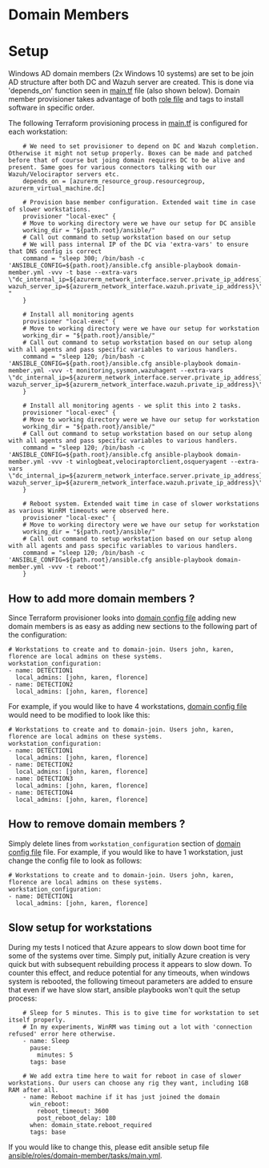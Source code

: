 # Domain Members

# Setup

Windows AD domain members (2x Windows 10 systems) are set to be join AD structure after both DC and Wazuh server are created. This is done via 'depends_on' function seen in [main.tf](../main.tf) file (also shown below). Domain member provisioner takes advantage of both [role file](../ansible/roles/domain-member/tasks/main.yml) and tags to install software in specific order.

The following Terraform provisioning process in [main.tf](../main.tf) is configured for each workstation:

```
    # We need to set provisioner to depend on DC and Wazuh completion. Otherwise it might not setup properly. Boxes can be made and patched before that of course but joing domain requires DC to be alive and present. Same goes for various connectors talking with our Wazuh/Velociraptor servers etc.
    depends_on = [azurerm_resource_group.resourcegroup, azurerm_virtual_machine.dc]  
   
    # Provision base member configuration. Extended wait time in case of slower workstations.
    provisioner "local-exec" {
    # Move to working directory were we have our setup for DC ansible
    working_dir = "${path.root}/ansible/"
    # Call out command to setup workstation based on our setup
    # We will pass internal IP of the DC via 'extra-vars' to ensure that DNS config is correct
    command = "sleep 300; /bin/bash -c 'ANSIBLE_CONFIG=${path.root}/ansible.cfg ansible-playbook domain-member.yml -vvv -t base --extra-vars \"dc_internal_ip=${azurerm_network_interface.server.private_ip_address} wazuh_server_ip=${azurerm_network_interface.wazuh.private_ip_address}\"' "
    }
   
    # Install all monitoring agents
    provisioner "local-exec" {
    # Move to working directory were we have our setup for workstation
    working_dir = "${path.root}/ansible/"
    # Call out command to setup workstation based on our setup along with all agents and pass specific variables to various handlers.
    command = "sleep 120; /bin/bash -c 'ANSIBLE_CONFIG=${path.root}/ansible.cfg ansible-playbook domain-member.yml -vvv -t monitoring,sysmon,wazuhagent --extra-vars \"dc_internal_ip=${azurerm_network_interface.server.private_ip_address} wazuh_server_ip=${azurerm_network_interface.wazuh.private_ip_address}\"'"
    }
    
    # Install all monitoring agents - we split this into 2 tasks.
    provisioner "local-exec" {
    # Move to working directory were we have our setup for workstation
    working_dir = "${path.root}/ansible/"
    # Call out command to setup workstation based on our setup along with all agents and pass specific variables to various handlers.
    command = "sleep 120; /bin/bash -c 'ANSIBLE_CONFIG=${path.root}/ansible.cfg ansible-playbook domain-member.yml -vvv -t winlogbeat,velociraptorclient,osqueryagent --extra-vars \"dc_internal_ip=${azurerm_network_interface.server.private_ip_address} wazuh_server_ip=${azurerm_network_interface.wazuh.private_ip_address}\"'"
    }
    
    # Reboot system. Extended wait time in case of slower workstations as various WinRM timeouts were observed here.
    provisioner "local-exec" {
    # Move to working directory were we have our setup for workstation
    working_dir = "${path.root}/ansible/"
    # Call out command to setup workstation based on our setup along with all agents and pass specific variables to various handlers.
    command = "sleep 120; /bin/bash -c 'ANSIBLE_CONFIG=${path.root}/ansible.cfg ansible-playbook domain-member.yml -vvv -t reboot'"
    }
```

## How to add more domain members ?

Since Terraform provisioner looks into [domain config file](../ansible/domain_setup.yml) adding new domain members is as easy as adding new sections to the following part of the configuration:

```
# Workstations to create and to domain-join. Users john, karen, florence are local admins on these systems.
workstation_configuration:
- name: DETECTION1
  local_admins: [john, karen, florence]
- name: DETECTION2
  local_admins: [john, karen, florence]
```

For example, if you would like to have 4 workstations, [domain config file](../ansible/domain_setup.yml) would need to be modified to look like this:

```
# Workstations to create and to domain-join. Users john, karen, florence are local admins on these systems.
workstation_configuration:
- name: DETECTION1
  local_admins: [john, karen, florence]
- name: DETECTION2
  local_admins: [john, karen, florence]
- name: DETECTION3
  local_admins: [john, karen, florence]
- name: DETECTION4
  local_admins: [john, karen, florence]
```

## How to remove domain members ?

Simply delete lines from ```workstation_configuration``` section of [domain config file](../ansible/domain_setup.yml) file. For example, if you would like to have 1 workstation, just change the config file to look as follows:

```
# Workstations to create and to domain-join. Users john, karen, florence are local admins on these systems.
workstation_configuration:
- name: DETECTION1
  local_admins: [john, karen, florence]
```

## Slow setup for workstations

During my tests I noticed that Azure appears to slow down boot time for some of the systems over time. Simply put, initially Azure creation is very quick but with subsequent rebuilding process it appears to slow down. To counter this effect, and reduce potential for any timeouts, when windows system is rebooted, the following timeout parameters are added to ensure that even if we have slow start, ansible playbooks won't quit the setup process:

```
    # Sleep for 5 minutes. This is to give time for workstation to set itself properly.
    # In my experiments, WinRM was timing out a lot with 'connection refused' error here otherwise.
    - name: Sleep
      pause:
        minutes: 5
      tags: base  
 
    # We add extra time here to wait for reboot in case of slower workstations. Our users can choose any rig they want, including 1GB RAM after all.
    - name: Reboot machine if it has just joined the domain
      win_reboot:
        reboot_timeout: 3600
        post_reboot_delay: 180
      when: domain_state.reboot_required
      tags: base
```

If you would like to change this, please edit ansible setup file [ansible/roles/domain-member/tasks/main.yml](../ansible/roles/domain-member/tasks/main.yml).
